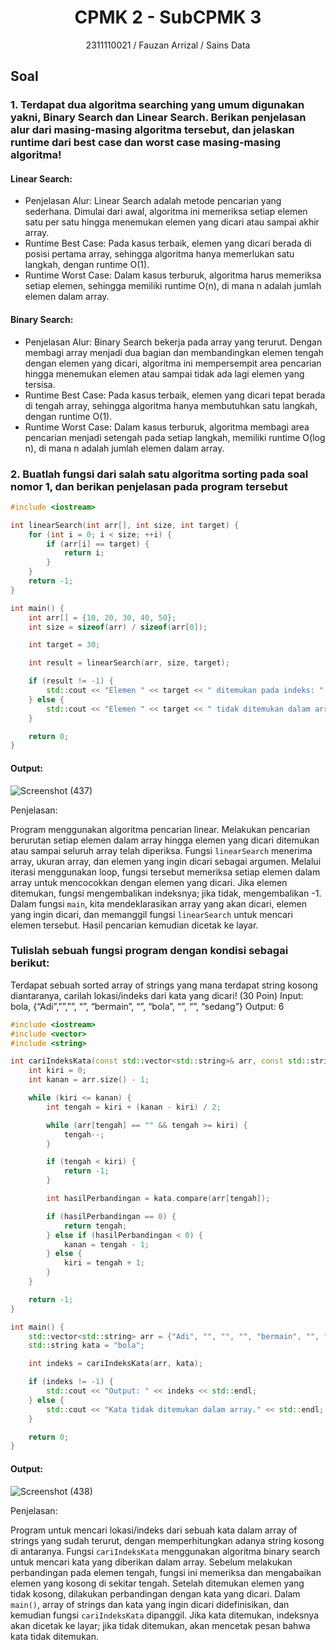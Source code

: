 # <h1 align="center">CPMK 2 - SubCPMK 3</h1>
<p align="center">2311110021 / Fauzan Arrizal / Sains Data</p>

## Soal

### 1. Terdapat dua algoritma searching yang umum digunakan yakni, Binary Search dan Linear Search. Berikan penjelasan alur dari masing-masing algoritma tersebut, dan jelaskan runtime dari best case dan worst case masing-masing algoritma!

#### Linear Search:

- Penjelasan Alur: Linear Search adalah metode pencarian yang sederhana. Dimulai dari awal, algoritma ini memeriksa setiap elemen satu per satu hingga menemukan elemen yang dicari atau sampai akhir array.
- Runtime Best Case: Pada kasus terbaik, elemen yang dicari berada di posisi pertama array, sehingga algoritma hanya memerlukan satu langkah, dengan runtime O(1).
- Runtime Worst Case: Dalam kasus terburuk, algoritma harus memeriksa setiap elemen, sehingga memiliki runtime O(n), di mana n adalah jumlah elemen dalam array.

#### Binary Search:

- Penjelasan Alur: Binary Search bekerja pada array yang terurut. Dengan membagi array menjadi dua bagian dan membandingkan elemen tengah dengan elemen yang dicari, algoritma ini mempersempit area pencarian hingga menemukan elemen atau sampai tidak ada lagi elemen yang tersisa.
- Runtime Best Case: Pada kasus terbaik, elemen yang dicari tepat berada di tengah array, sehingga algoritma hanya membutuhkan satu langkah, dengan runtime O(1).
- Runtime Worst Case: Dalam kasus terburuk, algoritma membagi area pencarian menjadi setengah pada setiap langkah, memiliki runtime O(log n), di mana n adalah jumlah elemen dalam array.


### 2. Buatlah fungsi dari salah satu algoritma sorting pada soal nomor 1, dan berikan penjelasan pada program tersebut 

```C++
#include <iostream>

int linearSearch(int arr[], int size, int target) {
    for (int i = 0; i < size; ++i) {
        if (arr[i] == target) {
            return i;
        }
    }
    return -1;
}

int main() {
    int arr[] = {10, 20, 30, 40, 50};
    int size = sizeof(arr) / sizeof(arr[0]);

    int target = 30;

    int result = linearSearch(arr, size, target);

    if (result != -1) {
        std::cout << "Elemen " << target << " ditemukan pada indeks: " << result << std::endl;
    } else {
        std::cout << "Elemen " << target << " tidak ditemukan dalam array." << std::endl;
    }

    return 0;
}

```

#### Output:
![Screenshot (437)](https://github.com/FauzanArrizal/Teori-Alpro-Strukdat-Assignment/assets/161549586/9f2d6bfb-cf28-4c2f-b4ca-8358444a2d22)


Penjelasan:

Program menggunakan algoritma pencarian linear. Melakukan pencarian berurutan setiap elemen dalam array hingga elemen yang dicari ditemukan atau sampai seluruh array telah diperiksa. Fungsi `linearSearch` menerima array, ukuran array, dan elemen yang ingin dicari sebagai argumen. Melalui iterasi menggunakan loop, fungsi tersebut memeriksa setiap elemen dalam array untuk mencocokkan dengan elemen yang dicari. Jika elemen ditemukan, fungsi mengembalikan indeksnya; jika tidak, mengembalikan -1. Dalam fungsi `main`, kita mendeklarasikan array yang akan dicari, elemen yang ingin dicari, dan memanggil fungsi `linearSearch` untuk mencari elemen tersebut. Hasil pencarian kemudian dicetak ke layar.

### Tulislah sebuah fungsi program dengan kondisi sebagai berikut:
Terdapat sebuah sorted array of strings yang mana terdapat string kosong diantaranya, carilah lokasi/indeks dari kata yang dicari! (30 Poin)
Input: bola, {“Adi”,””,””, “”, “bermain”, “”, “bola”, “”, “”, “sedang”}
Output: 6


```C++
#include <iostream>
#include <vector>
#include <string>

int cariIndeksKata(const std::vector<std::string>& arr, const std::string& kata) {
    int kiri = 0;
    int kanan = arr.size() - 1;

    while (kiri <= kanan) {
        int tengah = kiri + (kanan - kiri) / 2;

        while (arr[tengah] == "" && tengah >= kiri) {
            tengah--;
        }

        if (tengah < kiri) {
            return -1;
        }

        int hasilPerbandingan = kata.compare(arr[tengah]);

        if (hasilPerbandingan == 0) {
            return tengah;
        } else if (hasilPerbandingan < 0) {
            kanan = tengah - 1;
        } else {
            kiri = tengah + 1;
        }
    }

    return -1;
}

int main() {
    std::vector<std::string> arr = {"Adi", "", "", "", "bermain", "", "bola", "", "", "sedang"};
    std::string kata = "bola";

    int indeks = cariIndeksKata(arr, kata);

    if (indeks != -1) {
        std::cout << "Output: " << indeks << std::endl;
    } else {
        std::cout << "Kata tidak ditemukan dalam array." << std::endl;
    }

    return 0;
}

```

#### Output:
![Screenshot (438)](https://github.com/FauzanArrizal/Teori-Alpro-Strukdat-Assignment/assets/161549586/4f1e011f-cd0a-4dc1-b298-2ceff8432483)

Penjelasan:

Program untuk mencari lokasi/indeks dari sebuah kata dalam array of strings yang sudah terurut, dengan memperhitungkan adanya string kosong di antaranya. Fungsi `cariIndeksKata` menggunakan algoritma binary search untuk mencari kata yang diberikan dalam array. Sebelum melakukan perbandingan pada elemen tengah, fungsi ini memeriksa dan mengabaikan elemen yang kosong di sekitar tengah. Setelah ditemukan elemen yang tidak kosong, dilakukan perbandingan dengan kata yang dicari. Dalam `main()`, array of strings dan kata yang ingin dicari didefinisikan, dan kemudian fungsi `cariIndeksKata` dipanggil. Jika kata ditemukan, indeksnya akan dicetak ke layar; jika tidak ditemukan, akan mencetak pesan bahwa kata tidak ditemukan.
